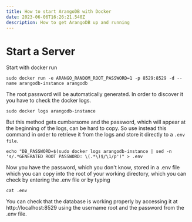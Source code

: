 ```yaml
---
title: How to start ArangoDB with Docker
date: 2023-06-06T16:26:21.540Z
description: How to get ArangoDB up and running
---
```

# S﻿tart a Server

S﻿tart with docker run

```shell
sudo docker run -e ARANGO_RANDOM_ROOT_PASSWORD=1 -p 8529:8529 -d --name arangodb-instance arangodb
```

T﻿he root password will be automatically generated. In order to discover it you have to check the docker logs.

```shell
sudo docker logs arangodb-instance
```

B﻿ut this method gets cumbersome and the password, which will appear at the beginning of the logs, can be hard to copy. So use instead this command in order to retrieve it from the logs and store it directly to a `.env file`.

```shell
echo "DB_PASSWORD=$(sudo docker logs arangodb-instance | sed -n 's/.*GENERATED ROOT PASSWORD: \(.*\)$/\1/p')" > .env
```

N﻿ow you have the password, which you don't know, stored in a .env file which you can copy into the root of your working directory, which you can check by entering the .env file or by typing

```shell
cat .env
```

You can check that the database is working properly by accessing it at http://localhost:8529 using the username root and the password from the .env file.